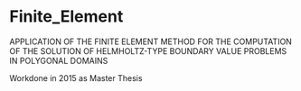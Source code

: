 # Finite_Element
APPLICATION OF THE FINITE ELEMENT METHOD FOR THE COMPUTATION OF THE SOLUTION OF HELMHOLTZ-TYPE BOUNDARY VALUE PROBLEMS IN POLYGONAL DOMAINS

Workdone in 2015 as Master Thesis
